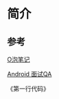 # 简介

## 参考

[O泡笔记](https://github.com/Omooo/Android-Notes)

[Android 面试QA](https://github.com/Omooo/Android_QA)

《第一行代码》


